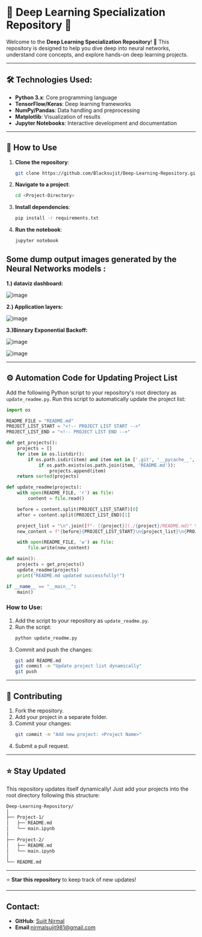 # 🌟 Deep Learning Specialization Repository 🌟

Welcome to the **Deep Learning Specialization Repository**! 🚀 This repository is designed to help you dive deep into neural networks, understand core concepts, and explore hands-on deep learning projects.




---

## 🛠️ Technologies Used:

- **Python 3.x**: Core programming language
- **TensorFlow/Keras**: Deep learning frameworks
- **NumPy/Pandas**: Data handling and preprocessing
- **Matplotlib**: Visualization of results
- **Jupyter Notebooks**: Interactive development and documentation

---

## 🚀 How to Use
1. **Clone the repository**:
   ```bash
   git clone https://github.com/Blacksujit/Deep-Learning-Repository.git
   ```
2. **Navigate to a project**:
   ```bash
   cd <Project-Directory>
   ```
3. **Install dependencies**:
   ```bash
   pip install -r requirements.txt
   ```
4. **Run the notebook**:
   ```bash
   jupyter notebook
   ```

## Some dump output images generated by the Neural Networks models :


**1.) dataviz dashboard:**

![image](https://github.com/user-attachments/assets/81969dfd-68c2-4b25-8708-d863a8f8b5fb)

**2.) Application layers:**

![image](https://github.com/user-attachments/assets/207e4673-dbeb-4f67-a0b8-d8201d4ffe08)

**3.)Binnary Exponential Backoff:**

![image](https://github.com/user-attachments/assets/21b470da-e2b6-4dcb-84f6-56827bba5999)

![image](https://github.com/user-attachments/assets/fafcc07b-f5ac-4918-9017-41a663c90d2a)


---

## ⚙️ Automation Code for Updating Project List
Add the following Python script to your repository's root directory as `update_readme.py`. Run this script to automatically update the project list:

```python
import os

README_FILE = "README.md"
PROJECT_LIST_START = "<!-- PROJECT LIST START -->"
PROJECT_LIST_END = "<!-- PROJECT LIST END -->"

def get_projects():
    projects = []
    for item in os.listdir():
        if os.path.isdir(item) and item not in ['.git', '__pycache__', '.github']:
            if os.path.exists(os.path.join(item, 'README.md')):
                projects.append(item)
    return sorted(projects)

def update_readme(projects):
    with open(README_FILE, 'r') as file:
        content = file.read()

    before = content.split(PROJECT_LIST_START)[0]
    after = content.split(PROJECT_LIST_END)[1]

    project_list = "\n".join([f"- [{project}](./{project}/README.md)" for project in projects])
    new_content = f"{before}{PROJECT_LIST_START}\n{project_list}\n{PROJECT_LIST_END}{after}"

    with open(README_FILE, 'w') as file:
        file.write(new_content)

def main():
    projects = get_projects()
    update_readme(projects)
    print("README.md updated successfully!")

if __name__ == "__main__":
    main()
```

### How to Use:
1. Add the script to your repository as `update_readme.py`.
2. Run the script:
   ```bash
   python update_readme.py
   ```
3. Commit and push the changes:
   ```bash
   git add README.md
   git commit -m "Update project list dynamically"
   git push
   ```

---

## 🤝 Contributing
1. Fork the repository.
2. Add your project in a separate folder.
3. Commit your changes:
   ```bash
   git commit -m "Add new project: <Project Name>"
   ```
4. Submit a pull request.

---

## ⭐ Stay Updated
This repository updates itself dynamically! Just add your projects into the root directory following this structure:
```bash
Deep-Learning-Repository/
│
├── Project-1/
│   ├── README.md
│   └── main.ipynb
│
├── Project-2/
│   ├── README.md
│   └── main.ipynb
│
└── README.md
```

---

⭐ **Star this repository** to keep track of new updates!

---

## Contact:
- **GitHub**: [Sujit Nirmal](https://github.com/Blacksujit)
- **Email**:nirmalsujit981@gmail.com 
